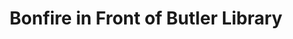 ---
pid: '96'
_date: circa 1940-1949
derivativo_link: https://derivativo-3.library.columbia.edu/iiif/2/ldpd:341009/
dlc_link: https://dlc.library.columbia.edu/catalog/cul:f1vhhmgr13
format: photographs
iiif_json: https://derivativo-3.library.columbia.edu/iiif/2/ldpd:341009/info.json
name: Hopp, Morris J.
native_jpg: https://derivativo-3.library.columbia.edu/iiif/2/ldpd:341009/full/!768,768/0/native.jpg
shelf_location: Box no. Box 162, Folder no. Folder 13 (Buildings & Grounds - Morningside
  - Butler Library, exterior), Historical Photograph Collection
subjects: Academic libraries; Bonfires; New York (N.Y.); Butler Library
summary: Wide view of bonfire in front of Butler Library, ca. 1940s.
title: Bonfire in Front of Butler Library
permalink: /photos/96/
layout: photo-page
---